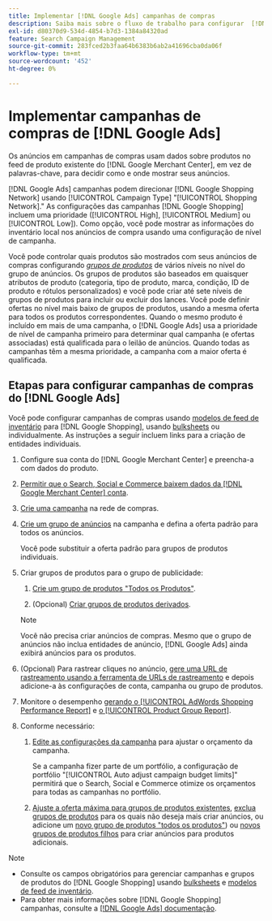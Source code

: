 ```yaml
---
title: Implementar [!DNL Google Ads] campanhas de compras
description: Saiba mais sobre o fluxo de trabalho para configurar  [!DNL Google Ads] campanhas de compras.
exl-id: d80370d9-534d-4854-b7d3-1384a84320ad
feature: Search Campaign Management
source-git-commit: 283fced2b3faa64b6383b6ab2a41696cba0da06f
workflow-type: tm+mt
source-wordcount: '452'
ht-degree: 0%

---
```


# Implementar campanhas de compras de [!DNL Google Ads]

Os anúncios em campanhas de compras usam dados sobre produtos no feed de produto existente do [!DNL Google Merchant Center], em vez de palavras-chave, para decidir como e onde mostrar seus anúncios.

[!DNL Google Ads] campanhas podem direcionar [!DNL Google Shopping Network] usando [!UICONTROL Campaign Type] &quot;[!UICONTROL Shopping Network].&quot; As configurações das campanhas [!DNL Google Shopping] incluem uma prioridade ([!UICONTROL High], [!UICONTROL Medium] ou [!UICONTROL Low]). Como opção, você pode mostrar as informações do inventário local nos anúncios de compra usando uma configuração de nível de campanha.

Você pode controlar quais produtos são mostrados com seus anúncios de compras configurando *[grupos de produtos](/help/search-social-commerce/campaign-management/campaigns/product-group-about.md)* de vários níveis no nível do grupo de anúncios. Os grupos de produtos são baseados em quaisquer atributos de produto (categoria, tipo de produto, marca, condição, ID de produto e rótulos personalizados) e você pode criar até sete níveis de grupos de produtos para incluir ou excluir dos lances. Você pode definir ofertas no nível mais baixo de grupos de produtos, usando a mesma oferta para todos os produtos correspondentes. Quando o mesmo produto é incluído em mais de uma campanha, o [!DNL Google Ads] usa a prioridade de nível de campanha primeiro para determinar qual campanha (e ofertas associadas) está qualificada para o leilão de anúncios. Quando todas as campanhas têm a mesma prioridade, a campanha com a maior oferta é qualificada.

## Etapas para configurar campanhas de compras do [!DNL Google Ads]

Você pode configurar campanhas de compras usando [modelos de feed de inventário](/help/search-social-commerce/campaign-management/inventory-feeds/inventory-feeds-about.md) para [!DNL Google Shopping], usando [bulksheets](/help/search-social-commerce/campaign-management/bulksheets/bulksheet-about.md) ou individualmente. As instruções a seguir incluem links para a criação de entidades individuais.

1. Configure sua conta do [!DNL Google Merchant Center] e preencha-a com dados do produto.

1. [Permitir que o Search, Social e Commerce baixem dados da [!DNL Google Merchant Center] conta](/help/search-social-commerce/campaign-management/accounts/merchant-account-manage.md).

1. [Crie uma campanha](/help/search-social-commerce/campaign-management/campaigns/campaign-manage.md) na rede de compras.

1. [Crie um grupo de anúncios](/help/search-social-commerce/campaign-management/campaigns/ad-group-manage.md) na campanha e defina a oferta padrão para todos os anúncios.

   Você pode substituir a oferta padrão para grupos de produtos individuais.

1. Criar grupos de produtos para o grupo de publicidade:

   1. [Crie um grupo de produtos &quot;Todos os Produtos&quot;](/help/search-social-commerce/campaign-management/campaigns/product-group-manage.md).

   1. (Opcional) [Criar grupos de produtos derivados](/help/search-social-commerce/campaign-management/campaigns/product-group-manage.md).

   >[!NOTE]
   >Você não precisa criar anúncios de compras. Mesmo que o grupo de anúncios não inclua entidades de anúncio, [!DNL Google Ads] ainda exibirá anúncios para os produtos.

1. (Opcional) Para rastrear cliques no anúncio, [gere uma URL de rastreamento usando a ferramenta de URLs de rastreamento](/help/search-social-commerce/tools/click-tracking-url-generate.md) e depois adicione-a às configurações de conta, campanha ou grupo de produtos.

1. Monitore o desempenho [gerando o [!UICONTROL AdWords Shopping Performance Report]](/help/search-social-commerce/reports/management/specialty/specialty-report-generate.md) e [o [!UICONTROL Product Group Report]](/help/search-social-commerce/reports/management/basic-advanced/basic-advanced-report-generate.md).

1. Conforme necessário:

   1. [Edite as configurações da campanha](/help/search-social-commerce/campaign-management/campaigns/campaign-manage.md) para ajustar o orçamento da campanha.

      Se a campanha fizer parte de um portfólio, a configuração de portfólio &quot;[!UICONTROL Auto adjust campaign budget limits]&quot; permitirá que o Search, Social e Commerce otimize os orçamentos para todas as campanhas no portfólio.

   1. [Ajuste a oferta máxima para grupos de produtos existentes](/help/search-social-commerce/campaign-management/campaigns/product-group-manage.md), [exclua grupos de produtos](/help/search-social-commerce/campaign-management/campaigns/product-group-manage.md) para os quais não deseja mais criar anúncios, ou adicione um [novo grupo de produtos &quot;todos os produtos&quot;](/help/search-social-commerce/campaign-management/campaigns/product-group-manage.md)) ou [novos grupos de produtos filhos](/help/search-social-commerce/campaign-management/campaigns/product-group-manage.md) para criar anúncios para produtos adicionais.

>[!NOTE]
>
>* Consulte os campos obrigatórios para gerenciar campanhas e grupos de produtos do [!DNL Google Shopping] usando [bulksheets](/help/search-social-commerce/campaign-management/bulksheets/bulksheet-data-formats/bulksheet-data-google.md) e [modelos de feed de inventário](/help/search-social-commerce/campaign-management/inventory-feeds/ad-templates/template-google-shopping.md).
>* Para obter mais informações sobre [!DNL Google Shopping] campanhas, consulte a [[!DNL Google Ads] documentação](https://support.google.com/google-ads/answer/2454022).
